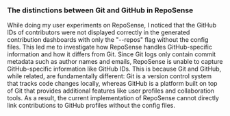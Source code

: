 ### The distinctions between Git and GitHub in RepoSense

While doing my user experiments on RepoSense, I noticed that the GitHub IDs of contributors were not displayed correctly in the generated contribution dashboards with only the "--repos" flag without the config files. This led me to investigate how RepoSense handles GitHub-specific information and how it differs from Git. Since Git logs only contain commit metadata such as author names and emails, RepoSense is unable to capture GitHub-specific information like GitHub IDs. This is because Git and GitHub, while related, are fundamentally different: Git is a version control system that tracks code changes locally, whereas GitHub is a platform built on top of Git that provides additional features like user profiles and collaboration tools. As a result, the current implementation of RepoSense cannot directly link contributions to GitHub profiles without the config files.